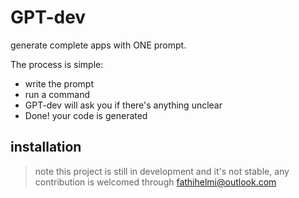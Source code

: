 # GPT-dev

generate complete apps with ONE prompt.

The process is simple:
- write the prompt
- run a command
- GPT-dev will ask you if there's anything unclear
- Done! your code is generated

## installation


> note this project is still in development and it's not stable, any contribution is welcomed through fathihelmi@outlook.com